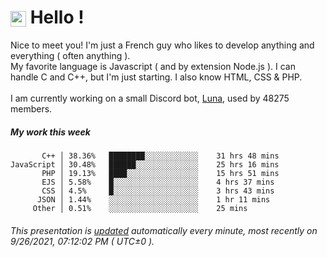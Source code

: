 # <img src="https://64.media.tumblr.com/a77fe63f35eafbe14be38765babf1cb2/ec4eb63d77592970-8f/s1280x1920/cb3343c17d8b4e6010ca747520d078d3dba9ac25.gif" style="vertical-align:middle" width="25px"> Hello !
Nice to meet you! I'm just a French guy who likes to develop anything and everything ( often anything ). <br/>My favorite language is Javascript ( and by extension Node.js ). I can handle C and C++, but I'm just starting. I also know HTML, CSS & PHP.<br/><br/>
I am currently working on a small Discord bot, [Luna](https://github.com/Asgarrrr/Luna), used by 48275 members.<br/>
##### My work this week<br/>
```
       C++ │ 38.36%   ████████░░░░░░░░░░░░    31 hrs 48 mins
JavaScript │ 30.48%   ██████░░░░░░░░░░░░░░    25 hrs 16 mins
       PHP │ 19.13%   ████░░░░░░░░░░░░░░░░    15 hrs 51 mins
       EJS │ 5.58%    █░░░░░░░░░░░░░░░░░░░    4 hrs 37 mins
       CSS │ 4.5%     █░░░░░░░░░░░░░░░░░░░    3 hrs 43 mins
      JSON │ 1.44%    ░░░░░░░░░░░░░░░░░░░░    1 hr 11 mins
     Other │ 0.51%    ░░░░░░░░░░░░░░░░░░░░    25 mins
```
###### This presentation is [updated](https://github.com/Asgarrrr) automatically every minute, most recently on 9/26/2021, 07:12:02 PM ( UTC±0 ).